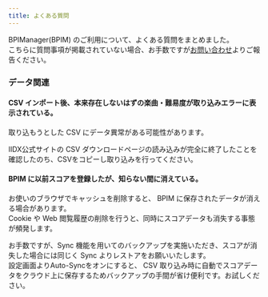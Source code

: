 ```yaml
---
title: よくある質問
---
```


BPIManager(BPIM) のご利用について、よくある質問をまとめました。  
こちらに質問事項が掲載されていない場合、お手数ですが[お問い合わせ](/contact/)よりご報告ください。

### データ関連

#### CSV インポート後、本来存在しないはずの楽曲・難易度が取り込みエラーに表示されている。

取り込もうとした CSV にデータ異常がある可能性があります。

IIDX公式サイトの CSV ダウンロードページの読み込みが完全に終了したことを確認したのち、CSVをコピーし取り込みを行ってください。

#### BPIM に以前スコアを登録したが、知らない間に消えている。

お使いのブラウザでキャッシュを削除すると、 BPIM に保存されたデータが消える場合があります。  
Cookie や Web 閲覧履歴の削除を行うと、同時にスコアデータも消失する事態が頻発します。

お手数ですが、Sync 機能を用いてのバックアップを実施いただき、スコアが消失した場合には同じく Sync よりレストアをお願いいたします。  
設定画面よりAuto-Syncをオンにすると、 CSV 取り込み時に自動でスコアデータをクラウド上に保存するためバックアップの手間が省け便利です。お試しください。
